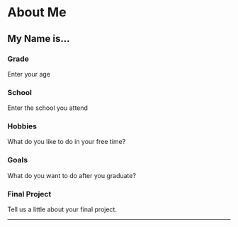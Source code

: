 # About Me

## My Name is...

### Grade

Enter your age

### School

Enter the school you attend

### Hobbies

What do you like to do in your free time?

### Goals

What do you want to do after you graduate?

### Final Project

Tell us a little about your final project.

---